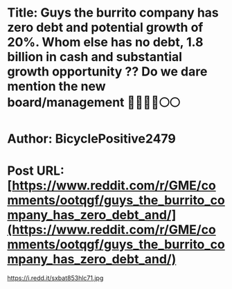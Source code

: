 # Title: Guys the burrito company has zero debt and potential growth of 20%. Whom else has no debt, 1.8 billion in cash and substantial growth opportunity ?? Do we dare mention the new board/management 🦍🦍🚀🚀🌕🌕
# Author: BicyclePositive2479
# Post URL: [https://www.reddit.com/r/GME/comments/ootqgf/guys_the_burrito_company_has_zero_debt_and/](https://www.reddit.com/r/GME/comments/ootqgf/guys_the_burrito_company_has_zero_debt_and/)


https://i.redd.it/sxbat853hlc71.jpg
